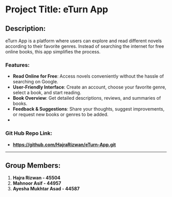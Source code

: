 # Project Title: eTurn App
## Description:
eTurn App is a platform where users can explore and read different novels according to their favorite genres. Instead of searching the internet for free online books, this app simplifies the process. 

### Features:
- **Read Online for Free**: Access novels conveniently without the hassle of searching on Google.
- **User-Friendly Interface**: Create an account, choose your favorite genre, select a book, and start reading.
- **Book Overview**: Get detailed descriptions, reviews, and summaries of books.
- **Feedback & Suggestions**: Share your thoughts, suggest improvements, or request new books or genres to be added.
- 
### Git Hub Repo Link:
- **https://github.com/HajraRizwan/eTurn-App.git**

---
## Group Members:
1. **Hajra Rizwan - 45504**  
2. **Mahnoor Asif - 44957**  
3. **Ayesha Mukhtar Asad - 44587**
